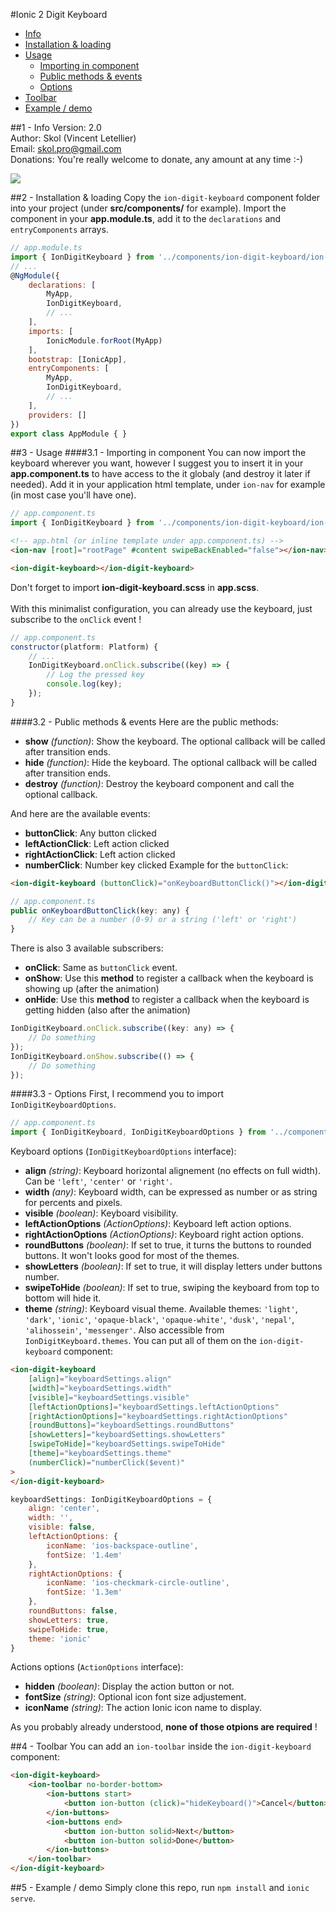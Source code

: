 #Ionic 2 Digit Keyboard


* [Info](#1---info)
* [Installation & loading](#2---installation--loading)
* [Usage](#3---usage)
	* [Importing in component](#31---importing-in-component)
	* [Public methods & events](#32---public-methods--events)
	* [Options](#33---options)
* [Toolbar](#4---toolbar)
* [Example / demo](#5---example--demo)
	
##1 - Info
Version: 2.0<br>
Author: Skol (Vincent Letellier)<br>
Email: skol.pro@gmail.com<br>
Donations: You're really welcome to donate, any amount at any time :-)

[![](https://www.paypalobjects.com/en_US/i/btn/btn_donate_LG.gif)](https://www.paypal.com/cgi-bin/webscr?cmd=_donations&business=ADEZD3EL9DN5Q&lc=US&item_name=Ionic%20Digital%20Keyboard&currency_code=USD&bn=PP%2dDonationsBF%3abtn_donate_LG%2egif%3aNonHosted)

##2 - Installation & loading
Copy the `ion-digit-keyboard` component folder into your project (under **src/components/** for example). Import the component in your **app.module.ts**, add it to the `declarations` and `entryComponents` arrays.
```javascript
// app.module.ts
import { IonDigitKeyboard } from '../components/ion-digit-keyboard/ion-digit-keyboard';
// ...
@NgModule({
    declarations: [
        MyApp,
        IonDigitKeyboard,
        // ...
    ],
    imports: [
        IonicModule.forRoot(MyApp)
    ],
    bootstrap: [IonicApp],
    entryComponents: [
        MyApp,
        IonDigitKeyboard,
        // ...
    ],
    providers: []
})
export class AppModule { }
```

##3 - Usage
####3.1 - Importing in component
You can now import the keyboard wherever you want, however I suggest you to insert it in your **app.component.ts** to have access to the it globaly (and destroy it later if needed).
Add it in your application html template, under `ion-nav` for example (in most case you'll have one).
```javascript
// app.component.ts
import { IonDigitKeyboard } from '../components/ion-digit-keyboard/ion-digit-keyboard';
```
```html
<!-- app.html (or inline template under app.component.ts) -->
<ion-nav [root]="rootPage" #content swipeBackEnabled="false"></ion-nav>

<ion-digit-keyboard></ion-digit-keyboard>
```
Don't forget to import **ion-digit-keyboard.scss** in **app.scss**.<br><br>
With this minimalist configuration, you can already use the keyboard, just subscribe to the `onClick` event !
```javascript
// app.component.ts
constructor(platform: Platform) {
    // ...
    IonDigitKeyboard.onClick.subscribe((key) => {
        // Log the pressed key
        console.log(key);
    });
}
```

####3.2 - Public methods & events
Here are the public methods:
- **show** *(function)*: Show the keyboard. The optional callback will be called after transition ends.
- **hide** *(function)*: Hide the keyboard. The optional callback will be called after transition ends.
- **destroy** *(function)*: Destroy the keyboard component and call the optional callback.

And here are the available events:
- **buttonClick**: Any button clicked
- **leftActionClick**: Left action clicked
- **rightActionClick**: Left action clicked
- **numberClick**: Number key clicked
Example for the `buttonClick`:
```html
<ion-digit-keyboard (buttonClick)="onKeyboardButtonClick()"></ion-digit-keyboard>
```
```javascript
// app.component.ts
public onKeyboardButtonClick(key: any) {
    // Key can be a number (0-9) or a string ('left' or 'right')
}
```
There is also 3 available subscribers:
- **onClick**: Same as `buttonClick` event.
- **onShow**: Use this **method** to register a callback when the keyboard is showing up (after the animation)
- **onHide**: Use this **method** to register a callback when the keyboard is getting hidden (also after the animation)
```javascript
IonDigitKeyboard.onClick.subscribe((key: any) => {
    // Do something
});
IonDigitKeyboard.onShow.subscribe(() => {
    // Do something
});
```

####3.3 - Options
First, I recommend you to import `IonDigitKeyboardOptions`.
```javascript
// app.component.ts
import { IonDigitKeyboard, IonDigitKeyboardOptions } from '../components/ion-digit-keyboard/ion-digit-keyboard';
```
Keyboard options (`IonDigitKeyboardOptions` interface):
- **align** *(string)*: Keyboard horizontal alignement (no effects on full width). Can be `'left'`, `'center'` or `'right'`.
- **width** *(any)*: Keyboard width, can be expressed as number or as string for percents and pixels.
- **visible** *(boolean)*: Keyboard visibility.
- **leftActionOptions** *(ActionOptions)*: Keyboard left action options.
- **rightActionOptions** *(ActionOptions)*: Keyboard right action options.
- **roundButtons** *(boolean)*: If set to true, it turns the buttons to rounded buttons. It won't looks good for most of the themes.
- **showLetters** *(boolean)*: If set to true, it will display letters under buttons number.
- **swipeToHide** *(boolean)*: If set to true, swiping the keyboard from top to bottom will hide it.
- **theme** *(string)*: Keyboard visual theme. Available themes: `'light'`, `'dark'`, `'ionic'`, `'opaque-black'`, `'opaque-white'`, `'dusk'`, `'nepal'`, `'alihossein'`, `'messenger'`. Also accessible from `IonDigitKeyboard.themes`.
You can put all of them on the `ion-digit-keyboard` component:
```html
<ion-digit-keyboard
    [align]="keyboardSettings.align"
    [width]="keyboardSettings.width"
    [visible]="keyboardSettings.visible"
    [leftActionOptions]="keyboardSettings.leftActionOptions"
    [rightActionOptions]="keyboardSettings.rightActionOptions"
    [roundButtons]="keyboardSettings.roundButtons"
    [showLetters]="keyboardSettings.showLetters"
    [swipeToHide]="keyboardSettings.swipeToHide"
    [theme]="keyboardSettings.theme"
    (numberClick)="numberClick($event)"
>
</ion-digit-keyboard>
```
```javascript
keyboardSettings: IonDigitKeyboardOptions = {
    align: 'center',
    width: '',
    visible: false,
    leftActionOptions: {
        iconName: 'ios-backspace-outline',
        fontSize: '1.4em'
    },
    rightActionOptions: {
        iconName: 'ios-checkmark-circle-outline',
        fontSize: '1.3em'
    },
    roundButtons: false,
    showLetters: true,
    swipeToHide: true,
    theme: 'ionic'
}
```

Actions options (`ActionOptions` interface):
- **hidden** *(boolean)*: Display the action button or not.
- **fontSize** *(string)*: Optional icon font size adjustement.
- **iconName** *(string)*: The action Ionic icon name to display.

As you probably already understood, **none of those otpions are required** !

##4 - Toolbar
You can add an `ion-toolbar` inside the `ion-digit-keyboard` component:
```html
<ion-digit-keyboard>
    <ion-toolbar no-border-bottom>
        <ion-buttons start>
            <button ion-button (click)="hideKeyboard()">Cancel</button>
        </ion-buttons>
        <ion-buttons end>
            <button ion-button solid>Next</button>
            <button ion-button solid>Done</button>
        </ion-buttons>
    </ion-toolbar>
</ion-digit-keyboard>
```

##5 - Example / demo
Simply clone this repo, run `npm install` and `ionic serve`.

